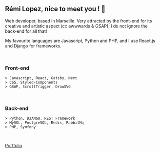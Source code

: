 ## Rémi Lopez, nice to meet you ! 👋

Web developer, based in Marseille. Very attracted by the front-end for its creative and artistic aspect (cc awwwards & GSAP), I do not ignore the back-end for all that!

My favourite languages are Javascript, Python and PHP, and I use React.js and Django for frameworks.

<br/>

### Front-end
```
> Javascript, React, Gatsby, Next
> CSS, Styled-Components
> GSAP, ScrollTrigger, DrawSVG
```

<br/>

### Back-end
```
> Python, DJANGO, REST Framework
> MySQL, PostgreSQL, Redis, RabbitMq
> PHP, Symfony
```
<br/>

[Portfolio](http://remilopez.com "Go to my personnal portfolio : remilopez.com")
